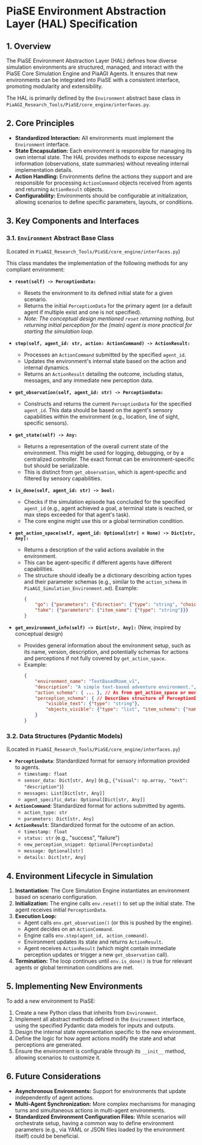 # PiaSE Environment Abstraction Layer (HAL) Specification

## 1. Overview

The PiaSE Environment Abstraction Layer (HAL) defines how diverse simulation environments are structured, managed, and interact with the PiaSE Core Simulation Engine and PiaAGI Agents. It ensures that new environments can be integrated into PiaSE with a consistent interface, promoting modularity and extensibility.

The HAL is primarily defined by the `Environment` abstract base class in `PiaAGI_Research_Tools/PiaSE/core_engine/interfaces.py`.

## 2. Core Principles

*   **Standardized Interaction:** All environments must implement the `Environment` interface.
*   **State Encapsulation:** Each environment is responsible for managing its own internal state. The HAL provides methods to expose necessary information (observations, state summaries) without revealing internal implementation details.
*   **Action Handling:** Environments define the actions they support and are responsible for processing `ActionCommand` objects received from agents and returning `ActionResult` objects.
*   **Configurability:** Environments should be configurable at initialization, allowing scenarios to define specific parameters, layouts, or conditions.

## 3. Key Components and Interfaces

### 3.1. `Environment` Abstract Base Class

(Located in `PiaAGI_Research_Tools/PiaSE/core_engine/interfaces.py`)

This class mandates the implementation of the following methods for any compliant environment:

*   **`reset(self) -> PerceptionData:`**
    *   Resets the environment to its defined initial state for a given scenario.
    *   Returns the initial `PerceptionData` for the primary agent (or a default agent if multiple exist and one is not specified).
    *   *Note: The conceptual design mentioned `reset` returning nothing, but returning initial perception for the (main) agent is more practical for starting the simulation loop.*

*   **`step(self, agent_id: str, action: ActionCommand) -> ActionResult:`**
    *   Processes an `ActionCommand` submitted by the specified `agent_id`.
    *   Updates the environment's internal state based on the action and internal dynamics.
    *   Returns an `ActionResult` detailing the outcome, including status, messages, and any immediate new perception data.

*   **`get_observation(self, agent_id: str) -> PerceptionData:`**
    *   Constructs and returns the current `PerceptionData` for the specified `agent_id`. This data should be based on the agent's sensory capabilities within the environment (e.g., location, line of sight, specific sensors).

*   **`get_state(self) -> Any:`**
    *   Returns a representation of the overall current state of the environment. This might be used for logging, debugging, or by a centralized controller. The exact format can be environment-specific but should be serializable.
    *   This is distinct from `get_observation`, which is agent-specific and filtered by sensory capabilities.

*   **`is_done(self, agent_id: str) -> bool:`**
    *   Checks if the simulation episode has concluded for the specified `agent_id` (e.g., agent achieved a goal, a terminal state is reached, or max steps exceeded for that agent's task).
    *   The core engine might use this or a global termination condition.

*   **`get_action_space(self, agent_id: Optional[str] = None) -> Dict[str, Any]:`**
    *   Returns a description of the valid actions available in the environment.
    *   This can be agent-specific if different agents have different capabilities.
    *   The structure should ideally be a dictionary describing action types and their parameter schemas (e.g., similar to the `action_schema` in `PiaAGI_Simulation_Environment.md`). Example:
        ```json
        {
            "go": {"parameters": {"direction": {"type": "string", "choices": ["north", "south", "east", "west"]}}},
            "take": {"parameters": {"item_name": {"type": "string"}}}
        }
        ```

*   **`get_environment_info(self) -> Dict[str, Any]:`** (New, inspired by conceptual design)
    *   Provides general information about the environment setup, such as its name, version, description, and potentially schemas for actions and perceptions if not fully covered by `get_action_space`.
    *   Example:
        ```json
        {
            "environment_name": "TextBasedRoom_v1",
            "description": "A simple text-based adventure environment.",
            "action_schema": { ... }, // As from get_action_space or more detailed
            "perception_schema": { // Describes structure of PerceptionData.sensor_data
                "visible_text": {"type": "string"},
                "objects_visible": {"type": "list", "item_schema": {"name": "string", "description": "string"}}
            }
        }
        ```

### 3.2. Data Structures (Pydantic Models)

(Located in `PiaAGI_Research_Tools/PiaSE/core_engine/interfaces.py`)

*   **`PerceptionData`**: Standardized format for sensory information provided to agents.
    *   `timestamp: float`
    *   `sensor_data: Dict[str, Any]` (e.g., `{"visual": np.array, "text": "description"}`)
    *   `messages: List[Dict[str, Any]]`
    *   `agent_specific_data: Optional[Dict[str, Any]]`
*   **`ActionCommand`**: Standardized format for actions submitted by agents.
    *   `action_type: str`
    *   `parameters: Dict[str, Any]`
*   **`ActionResult`**: Standardized format for the outcome of an action.
    *   `timestamp: float`
    *   `status: str` (e.g., "success", "failure")
    *   `new_perception_snippet: Optional[PerceptionData]`
    *   `message: Optional[str]`
    *   `details: Dict[str, Any]`

## 4. Environment Lifecycle in Simulation

1.  **Instantiation:** The Core Simulation Engine instantiates an environment based on scenario configuration.
2.  **Initialization:** The engine calls `env.reset()` to set up the initial state. The agent receives initial `PerceptionData`.
3.  **Execution Loop:**
    *   Agent calls `env.get_observation()` (or this is pushed by the engine).
    *   Agent decides on an `ActionCommand`.
    *   Engine calls `env.step(agent_id, action_command)`.
    *   Environment updates its state and returns `ActionResult`.
    *   Agent receives `ActionResult` (which might contain immediate perception updates or trigger a new `get_observation` call).
4.  **Termination:** The loop continues until `env.is_done()` is true for relevant agents or global termination conditions are met.

## 5. Implementing New Environments

To add a new environment to PiaSE:
1.  Create a new Python class that inherits from `Environment`.
2.  Implement all abstract methods defined in the `Environment` interface, using the specified Pydantic data models for inputs and outputs.
3.  Design the internal state representation specific to the new environment.
4.  Define the logic for how agent actions modify the state and what perceptions are generated.
5.  Ensure the environment is configurable through its `__init__` method, allowing scenarios to customize it.

## 6. Future Considerations

*   **Asynchronous Environments:** Support for environments that update independently of agent actions.
*   **Multi-Agent Synchronization:** More complex mechanisms for managing turns and simultaneous actions in multi-agent environments.
*   **Standardized Environment Configuration Files:** While scenarios will orchestrate setup, having a common way to define environment parameters (e.g., via YAML or JSON files loaded by the environment itself) could be beneficial.
```
